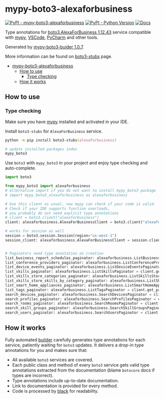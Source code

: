 # mypy-boto3-alexaforbusiness

[![PyPI - mypy-boto3-alexaforbusiness](https://img.shields.io/pypi/v/mypy-boto3-alexaforbusiness.svg?color=blue)](https://pypi.org/project/mypy-boto3-alexaforbusiness)
[![PyPI - Python Version](https://img.shields.io/pypi/pyversions/mypy-boto3-alexaforbusiness.svg?color=blue)](https://pypi.org/project/mypy-boto3-alexaforbusiness)
[![Docs](https://img.shields.io/readthedocs/mypy-boto3-builder.svg?color=blue)](https://mypy-boto3-builder.readthedocs.io/)

Type annotations for
[boto3.AlexaForBusiness 1.12.43](https://boto3.amazonaws.com/v1/documentation/api/1.12.43/reference/services/alexaforbusiness.html#AlexaForBusiness) service
compatible with [mypy](https://github.com/python/mypy), [VSCode](https://code.visualstudio.com/),
[PyCharm](https://www.jetbrains.com/pycharm/) and other tools.

Generated by [mypy-boto3-buider 1.0.7](https://github.com/vemel/mypy_boto3_builder).

More information can be found on [boto3-stubs](https://pypi.org/project/boto3-stubs/) page.

- [mypy-boto3-alexaforbusiness](#mypy-boto3-alexaforbusiness)
  - [How to use](#how-to-use)
    - [Type checking](#type-checking)
  - [How it works](#how-it-works)

## How to use

### Type checking

Make sure you have [mypy](https://github.com/python/mypy) installed and activated in your IDE.

Install `boto3-stubs` for `AlexaForBusiness` service.

```bash
python -m pip install boto3-stubs[alexaforbusiness]

# update installed packages index
mypy_boto3
```

Use `boto3` with `mypy_boto3` in your project and enjoy type checking and auto-complete.

```python
import boto3

from mypy_boto3 import alexaforbusiness
# alternative import if you do not want to install mypy_boto3 package
# import mypy_boto3_alexaforbusiness as alexaforbusiness

# Use this client as usual, now mypy can check if your code is valid.
# Check if your IDE supports function overloads,
# you probably do not need explicit type annotations
# client = boto3.client("alexaforbusiness")
client: alexaforbusiness.AlexaForBusinessClient = boto3.client("alexaforbusiness")

# works for session as well
session = boto3.session.Session(region="us-west-1")
session_client: alexaforbusiness.AlexaForBusinessClient = session.client("alexaforbusiness")


# Paginators need type annotation on creation
list_business_report_schedules_paginator: alexaforbusiness.ListBusinessReportSchedulesPaginator = client.get_paginator("list_business_report_schedules")
list_conference_providers_paginator: alexaforbusiness.ListConferenceProvidersPaginator = client.get_paginator("list_conference_providers")
list_device_events_paginator: alexaforbusiness.ListDeviceEventsPaginator = client.get_paginator("list_device_events")
list_skills_paginator: alexaforbusiness.ListSkillsPaginator = client.get_paginator("list_skills")
list_skills_store_categories_paginator: alexaforbusiness.ListSkillsStoreCategoriesPaginator = client.get_paginator("list_skills_store_categories")
list_skills_store_skills_by_category_paginator: alexaforbusiness.ListSkillsStoreSkillsByCategoryPaginator = client.get_paginator("list_skills_store_skills_by_category")
list_smart_home_appliances_paginator: alexaforbusiness.ListSmartHomeAppliancesPaginator = client.get_paginator("list_smart_home_appliances")
list_tags_paginator: alexaforbusiness.ListTagsPaginator = client.get_paginator("list_tags")
search_devices_paginator: alexaforbusiness.SearchDevicesPaginator = client.get_paginator("search_devices")
search_profiles_paginator: alexaforbusiness.SearchProfilesPaginator = client.get_paginator("search_profiles")
search_rooms_paginator: alexaforbusiness.SearchRoomsPaginator = client.get_paginator("search_rooms")
search_skill_groups_paginator: alexaforbusiness.SearchSkillGroupsPaginator = client.get_paginator("search_skill_groups")
search_users_paginator: alexaforbusiness.SearchUsersPaginator = client.get_paginator("search_users")
```

## How it works

Fully automated [builder](https://github.com/vemel/mypy_boto3_builder) carefully generates
type annotations for each service, patiently waiting for `boto3` updates. It delivers
a drop-in type annotations for you and makes sure that:

- All available `boto3` services are covered.
- Each public class and method of every `boto3` service gets valid type annotations
  extracted from the documentation (blame `botocore` docs if types are incorrect).
- Type annotations include up-to-date documentation.
- Link to documentation is provided for every method.
- Code is processed by [black](https://github.com/psf/black) for readability.